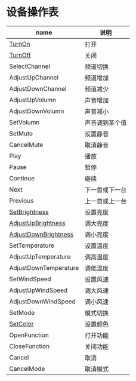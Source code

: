# 设备操作表

|name|说明|
|---|---|
|[TurnOn](02.01-TurnOn.md)|打开|
|[TurnOff](02.02-TurnOff.md)|关闭|
|SelectChannel|频道切换|
|AdjustUpChannel|频道增加|
|AdjustDownChannel|频道减少|
|AdjustUpVolumn|声音增加|
|AdjustDownVolumn|声音减小|
|SetVolumn|声音调到某个值|
|SetMute|设置静音|
|CancelMute|取消静音|
|Play|播放|
|Pause|暂停|
|Continue|继续|
|Next|下一首或下一台|
|Previous|上一首或上一台|
|[SetBrightness](02.16-SetBrightnesss.md)|设置亮度|
|[AdjustUpBrightness](02.17-AdjustUpBrightness.md)|调大亮度|
|[AdjustDownBrightness](02.18-AdjustDownBrightness.md)|调小亮度|
|SetTemperature|设置温度|
|AdjustUpTemperature|调高温度|
|AdjustDownTemperature|调低温度|
|SetWindSpeed|设置风速|
|AdjustUpWindSpeed|调大风速|
|AdjustDownWindSpeed|调小风速|
|SetMode|模式切换|
|[SetColor](02.19-SetColor.md)|设置颜色|
|OpenFunction|打开功能|
|CloseFunction|关闭功能|
|Cancel|取消|
|CancelMode|取消模式|
